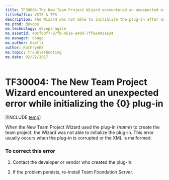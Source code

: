 ```yaml
---
title: TF30004-The New Team Project Wizard encountered an unexpected error while initializing the {0} plug-in. titleSuffix: VSTS & TFS
description: The Wizard was not able to initialize the plug-in after an attempt to create the team project.
ms.prod: devops
ms.technology: devops-agile
ms.assetid: 40cfd0f7-87fb-451e-a49d-7ffea4011e24
ms.manager: douge
ms.author: kaelliauthor: KathrynEE
ms.topic: troubleshooting
ms.date: 02/22/2017
---
```



# TF30004: The New Team Project Wizard encountered an unexpected error while initializing the {0} plug-in


[!INCLUDE [temp](../../../_shared/dev15-version-header.md)]

When the New Team Project Wizard used the plug-in {*name*} to create the team project, the Wizard was not able to initialize the plug-in. This error usually occurs when the plug-in is corrupted or the XML is malformed.    
  
### To correct this error  
  
1.  Contact the developer or vendor who created the plug-in.  
  
2.  If the problem persists, re-install Team Foundation Server.